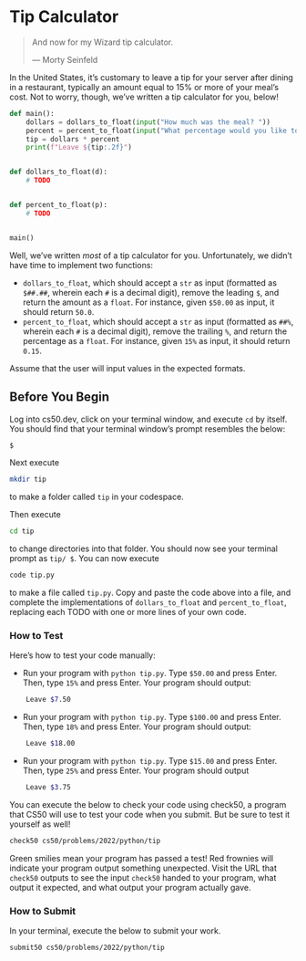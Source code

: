 # Tip Calculator

> And now for my Wizard tip calculator.
>
>    — Morty Seinfeld

In the United States, it’s customary to leave a tip for your server after dining in a restaurant, typically an amount equal to 15% or more of your meal’s cost. Not to worry, though, we’ve written a tip calculator for you, below!

```python
def main():
    dollars = dollars_to_float(input("How much was the meal? "))
    percent = percent_to_float(input("What percentage would you like to tip? "))
    tip = dollars * percent
    print(f"Leave ${tip:.2f}")


def dollars_to_float(d):
    # TODO


def percent_to_float(p):
    # TODO


main()
```

Well, we’ve written *most* of a tip calculator for you. Unfortunately, we didn’t have time to implement two functions:

- `dollars_to_float`, which should accept a `str` as input (formatted as `$##.##`, wherein each `#` is a decimal digit), remove the leading `$`, and return the amount as a `float`. For instance, given `$50.00` as input, it should return `50.0`.
- `percent_to_float`, which should accept a `str` as input (formatted as `##%`, wherein each `#` is a decimal digit), remove the trailing `%`, and return the percentage as a `float`. For instance, given `15%` as input, it should return `0.15`.

Assume that the user will input values in the expected formats.

## Before You Begin

Log into cs50.dev, click on your terminal window, and execute `cd` by itself. You should find that your terminal window’s prompt resembles the below:

```bash
$
```

Next execute

```bash
mkdir tip
```

to make a folder called `tip` in your codespace.

Then execute

```bash
cd tip
```

to change directories into that folder. You should now see your terminal prompt as `tip/ $`. You can now execute

```bash
code tip.py
```

to make a file called `tip.py`. Copy and paste the code above into a file, and complete the implementations of `dollars_to_float` and `percent_to_float`, replacing each TODO with one or more lines of your own code.

### How to Test

Here’s how to test your code manually:

- Run your program with `python tip.py`. Type `$50.00` and press Enter. Then, type `15%` and press Enter. Your program should output:

```bash
    Leave $7.50
```

- Run your program with `python tip.py`. Type `$100.00` and press Enter. Then, type `18%` and press Enter. Your program should output:

```bash
    Leave $18.00
```

- Run your program with `python tip.py`. Type `$15.00` and press Enter. Then, type `25%` and press Enter. Your program should output

```bash
    Leave $3.75
```

You can execute the below to check your code using check50, a program that CS50 will use to test your code when you submit. But be sure to test it yourself as well!

```bash
check50 cs50/problems/2022/python/tip
```

Green smilies mean your program has passed a test! Red frownies will indicate your program output something unexpected. Visit the URL that `check50` outputs to see the input `check50` handed to your program, what output it expected, and what output your program actually gave.

### How to Submit

In your terminal, execute the below to submit your work.

```bash
submit50 cs50/problems/2022/python/tip
```
